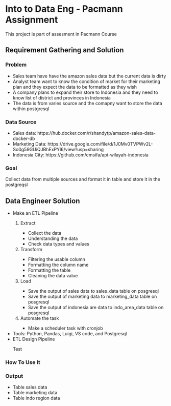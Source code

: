 <h1>Into to Data Eng - Pacmann Assignment</h1>

<p>This project is part of assesment in Pacmann Course</p>

<h2>Requirement Gathering and Solution</h2>

<h3>Problem</h3>
<ul>
  <li>Sales team have have the amazon sales data but the current data is dirty</li>
  <li>Analyst team want to know the condition of market for their marketing plan and they expect the data to be formatted as they wish </li>
  <li>A company plans to expand their store to Indonesia and they need to know list of district and provinces in Indonesia</li>
  <li>The data is from varies source and the comapny want to store the data within postgresql</li>
</ul>

<h3>Data Source</h3>
<ul>
  <li>Sales data: https://hub.docker.com/r/shandytp/amazon-sales-data-docker-db</li>
  <li>Marketing Data: https://drive.google.com/file/d/1J0Mv0TVPWv2L-So0g59GUiQJBhExPYl6/view?usp=sharing</li>
  <li>Indonesia City: https://github.com/emsifa/api-wilayah-indonesia</li>
</ul>

<h3>Goal</h3>
<p>Collect data from multiple sources and format it in table and store it in the postgreqsl</p>

<h2> Data Engineer Solution</h2>
<ul>
  <li>Make an ETL Pipeline</li>
  <ol>
    <li>Extract</li>
    <ul>
      <li>Collect the data</li>
      <li>Understanding the data</li>
      <li>Check data types and values</li>
    </ul>
    <li>Transform</li>
    <ul>
      <li>Filtering the usable column</li>
      <li>Formatting the column name</li>
      <li>Formatting the table</li>
      <li>Cleaning the data value</li>
    </ul>
    <li>Load</li>
    <ul>
      <li>Save the output of sales data to sales_data table on posgresql</li>
      <li>Save the output of marketing data to marketing_data table on posgresql</li>
      <li>Save the output of indonesia are data to indo_area_data table on posgresql</li>
    </ul>
    <li>Automate the task</li>
    <ul>
      <li>Make a scheduler task with cronjob</li>
    </ul>
  </ol>
  <li>Tools: Python, Pandas, Luigi, VS code, and Postgresql</li>
  <li>ETL Design Pipeline</li>
  <p>Test</p>
</ul>
<h3>How To Use It</h3>
<h3>Output</h3>
<ul>
  <li>Table sales data</li>
  <li>Table marketing data</li>
  <li>Table indo region data</li>
</ul>
